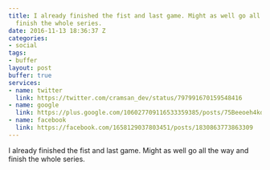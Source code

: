 ```yaml
---
title: I already finished the fist and last game. Might as well go all the way and
  finish the whole series.
date: 2016-11-13 18:36:37 Z
categories:
- social
tags:
- buffer
layout: post
buffer: true
services:
- name: twitter
  link: https://twitter.com/cramsan_dev/status/797991670159548416
- name: google
  link: https://plus.google.com/106027709116533359385/posts/75Beeoeh4kd
- name: facebook
  link: https://facebook.com/1658129037803451/posts/1830863773863309
---
```


I already finished the fist and last game. Might as well go all the way and finish the whole series.

